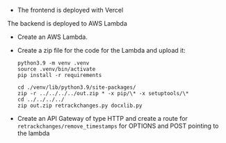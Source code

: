 - The frontend is deployed with Vercel

The backend is deployed to AWS Lambda

- Create an AWS Lambda.
- Create a zip file for the code for the Lambda and upload it:

  ```
  python3.9 -m venv .venv
  source .venv/bin/activate
  pip install -r requirements
  ```

  ```
  cd ./venv/lib/python3.9/site-packages/
  zip -r ../../../../out.zip * -x pip/\* -x setuptools/\*
  cd ../../../../
  zip out.zip retrackchanges.py docxlib.py
  ```

- Create an API Gateway of type HTTP and create a route for `retrackchanges/remove_timestamps` for OPTIONS and POST pointing to the lambda
